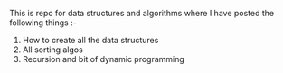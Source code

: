 This is repo for data structures and algorithms where I have posted the following things :-
1) How to create all the data structures
2) All sorting algos
3) Recursion and bit of dynamic programming
